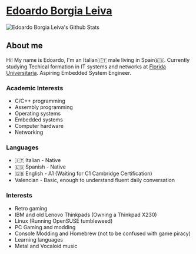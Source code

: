 # [Edoardo Borgia Leiva](edoardo-b-leiva.github.io)
![Edoardo Borgia Leiva's Github Stats](https://github-readme-stats.vercel.app/api?username=Edoardo-B-Leiva&show_icons=true&theme=tokyonight)
## About me
Hi! My name is Edoardo, I'm an Italian🇮🇹 male living in Spain🇪🇸.
Currently studying Techical formation in IT systems and networks at [Florida Universitaria](https://www.floridauniversitaria.es/).
Aspiring Embedded System Engineer.
### Academic Interests
- C/C++ programming
- Assembly programming
- Operating systems
- Embedded systems
- Computer hardware
- Networking
### Languages
- 🇮🇹 Italian - Native
- 🇪🇸 Spanish - Native
- 🇬🇧 English - A1 (Waiting for C1 Cambridge Certification)
- Valencian - Basic, enough to understand fluent daily conversation
### Interests
- Retro gaming
- IBM and old Lenovo Thinkpads (Owning a Thinkpad X230)
- Linux (Running OpenSUSE tumbleweed)
- PC Gaming and modding
- Console Modding and Homebrew (not to be confused with game piracy)
- Learning languages
- Metal and Vocaloid music
